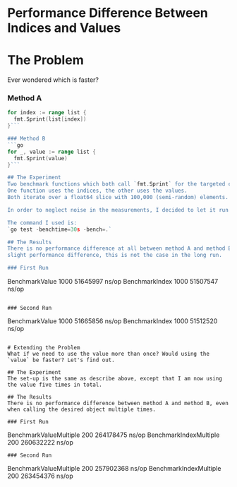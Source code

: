 Performance Difference Between Indices and Values
======================================

# The Problem
Ever wondered which is faster?

### Method A
```go
for index := range list {
  fmt.Sprint(list[index])
}```

### Method B
```go
for _, value := range list {
  fmt.Sprint(value)
}```

## The Experiment
Two benchmark functions which both call `fmt.Sprint` for the targeted object. 
One function uses the indices, the other uses the values. 
Both iterate over a float64 slice with 100,000 (semi-random) elements. ;

In order to neglect noise in the measurements, I decided to let it run for 30 seconds each. 

The command I used is:
`go test -benchtime=30s -bench=.`

## The Results
There is no performance difference at all between method A and method B. Even though the results say there is a 
slight performance difference, this is not the case in the long run. 

### First Run
```
BenchmarkValue      1000          51645997 ns/op
BenchmarkIndex      1000          51507547 ns/op
```

### Second Run
```
BenchmarkValue      1000          51665856 ns/op
BenchmarkIndex      1000          51512520 ns/op
```

# Extending the Problem
What if we need to use the value more than once? Would using the `value` be faster? Let's find out. 

## The Experiment
The set-up is the same as describe above, except that I am now using the value five times in total.

## The Results
There is no performance difference between method A and method B, even when calling the desired object multiple times. 

### First Run
```
BenchmarkValueMultiple       200         264178475 ns/op
BenchmarkIndexMultiple       200         260632222 ns/op
```
### Second Run
```
BenchmarkValueMultiple       200         257902368 ns/op
BenchmarkIndexMultiple       200         263454376 ns/op
```